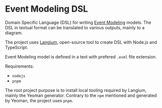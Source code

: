 # Event Modeling DSL

Domain Specific Language (DSL) for writing [Event Modeling](https://eventmodeling.org/) models. The DSL in textual format can be translated to various outputs, mainly to a diagram.

The project uses [Langium](https://langium.org/), open-source tool to create DSL with Node.js and TypeScript.

Event Modeling model is defined in a text with prefered `.evml` file extension.

Requirements:

* `nodejs`
* `pnpm`

The root project purpose is to install local tooling required by Langium, mainly the Yeoman generator. Contrary to the `npm` mentioned and generated by Yeoman, the project uses `pnpm`.

